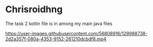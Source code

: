 # Chrisroidhng
The task 2 kotlin file is in among my main java files





https://user-images.githubusercontent.com/56808916/129988738-2d2a357f-080a-4353-9152-261210dcbdf8.mp4


